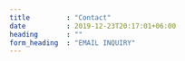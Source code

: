 ```yaml
---
title         : "Contact"
date          : 2019-12-23T20:17:01+06:00
heading       : ""
form_heading  : "EMAIL INQUIRY"
---
```


